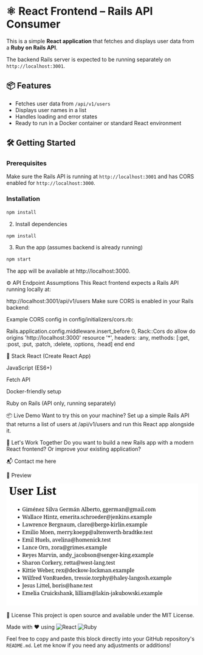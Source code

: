 # ⚛️ React Frontend – Rails API Consumer

This is a simple **React application** that fetches and displays user data from a **Ruby on Rails API**.

The backend Rails server is expected to be running separately on `http://localhost:3001`.

## 📦 Features

- Fetches user data from `/api/v1/users`
- Displays user names in a list
- Handles loading and error states
- Ready to run in a Docker container or standard React environment

## 🛠️ Getting Started

### Prerequisites

Make sure the Rails API is running at `http://localhost:3001` and has CORS enabled for `http://localhost:3000`.

### Installation

```bash
npm install
```

2. Install dependencies

```bash
npm install
```

3. Run the app (assumes backend is already running)

```bash
npm start
```


The app will be available at http://localhost:3000.

⚙️ API Endpoint Assumptions
This React frontend expects a Rails API running locally at:


http://localhost:3001/api/v1/users
Make sure CORS is enabled in your Rails backend:

Example CORS config in config/initializers/cors.rb:

Rails.application.config.middleware.insert_before 0, Rack::Cors do
  allow do
    origins 'http://localhost:3000'
    resource '*',
      headers: :any,
      methods: [:get, :post, :put, :patch, :delete, :options, :head]
  end
end

🧱 Stack
React (Create React App)

JavaScript (ES6+)

Fetch API

Docker-friendly setup

Ruby on Rails (API only, running separately)

📦 Live Demo
Want to try this on your machine?
Set up a simple Rails API that returns a list of users at /api/v1/users and run this React app alongside it.

🤝 Let's Work Together
Do you want to build a new Rails app with a modern React frontend?
Or improve your existing application?

📬 Contact me here

📸 Preview

![](./images/Screenshot_20250505_142236.png)

📜 License
This project is open source and available under the MIT License.

Made with ❤️ using
<img src="https://upload.wikimedia.org/wikipedia/commons/a/a7/React-icon.svg" alt="React" width="30"/>
<img src="https://upload.wikimedia.org/wikipedia/commons/7/73/Ruby_logo.svg" alt="Ruby" width="30"/>


Feel free to copy and paste this block directly into your GitHub repository's `README.md`. Let me know if you need any adjustments or additions!
